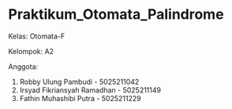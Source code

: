# Praktikum_Otomata_Palindrome

Kelas: Otomata-F

Kelompok: A2

Anggota:
1. Robby Ulung Pambudi		- 5025211042
2. Irsyad Fikriansyah Ramadhan	- 5025211149
3. Fathin Muhashibi Putra		- 5025211229
